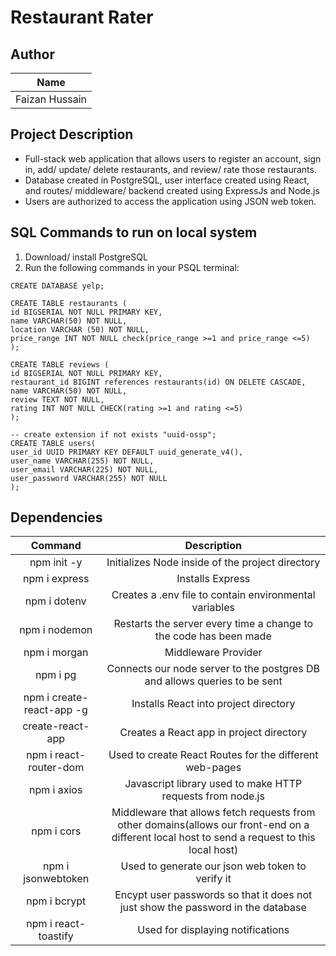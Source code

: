 # Restaurant Rater

## Author
|   Name  
| :------------: 
| Faizan Hussain

## Project Description

* Full-stack web application that allows users to register an account, sign in, add/ update/ delete restaurants, and
review/ rate those restaurants.
* Database created in PostgreSQL, user interface created using React, and routes/ middleware/ backend created
using ExpressJs and Node.js
* Users are authorized to access the application using JSON web token.

## SQL Commands to run on local system

1. Download/ install PostgreSQL
2. Run the following commands in your PSQL terminal:
```
CREATE DATABASE yelp;
    
CREATE TABLE restaurants (
id BIGSERIAL NOT NULL PRIMARY KEY,
name VARCHAR(50) NOT NULL,
location VARCHAR (50) NOT NULL,
price_range INT NOT NULL check(price_range >=1 and price_range <=5)
);

CREATE TABLE reviews (
id BIGSERIAL NOT NULL PRIMARY KEY,
restaurant_id BIGINT references restaurants(id) ON DELETE CASCADE,
name VARCHAR(50) NOT NULL,
review TEXT NOT NULL,
rating INT NOT NULL CHECK(rating >=1 and rating <=5)
);

-- create extension if not exists "uuid-ossp";
CREATE TABLE users(
user_id UUID PRIMARY KEY DEFAULT uuid_generate_v4(),
user_name VARCHAR(255) NOT NULL,
user_email VARCHAR(225) NOT NULL,
user_password VARCHAR(255) NOT NULL
);
```

## Dependencies

| Command | Description |
| :---: | :------: |
|npm init -y| Initializes Node inside of the project directory |
|npm i express| Installs Express|
|npm i dotenv |Creates a .env file to contain environmental variables|
|npm i nodemon |Restarts the server every time a change to the code has been made|
|npm i morgan |Middleware Provider|
|npm i pg |Connects our node server to the postgres DB and allows queries to be sent|
|npm i create-react-app -g |Installs React into project directory|
|create-react-app |Creates a React app in project directory|
|npm i react-router-dom |Used to create React Routes for the different web-pages|
|npm i axios|Javascript library used to make HTTP requests from node.js|
|npm i cors |Middleware that allows fetch requests from other domains(allows our front-end on a different local host to send a request to this local host)|
|npm i jsonwebtoken |Used to generate our json web token to verify it|
|npm i bcrypt |Encypt user passwords so that it does not just show the password in the database|
|npm i react-toastify|Used for displaying notifications|
